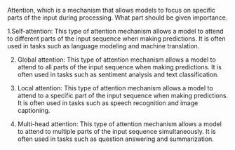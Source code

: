  Attention, which is a mechanism that allows models to focus on specific parts of the input during processing. What part should be given importance.
 
1.Self-attention: 
  This type of attention mechanism allows a model to attend to different parts of the input sequence when making predictions. It is often used in tasks such as     language modeling and machine translation.

2. Global attention: This type of attention mechanism allows a model to attend to all parts of the input sequence when making predictions. It is often used in tasks  such as sentiment analysis and text classification.

3. Local attention: This type of attention mechanism allows a model to attend to a specific part of the input sequence when making predictions. It is often used in  tasks such as speech recognition and image captioning.
4. Multi-head attention: This type of attention mechanism allows a model to attend to multiple parts of the input sequence simultaneously. It is often used in tasks such as question answering and summarization.
